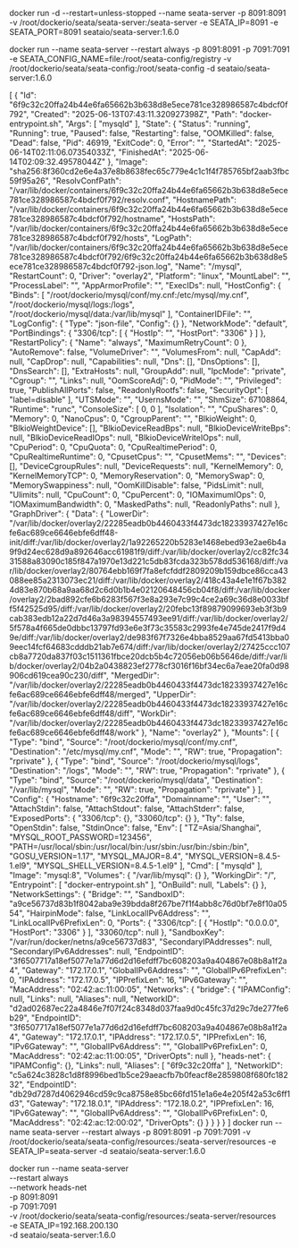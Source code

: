 docker run -d
--restart=unless-stopped
--name seata-server
-p 8091:8091
-v /root/dockerio/seata/seata-server:/seata-server
-e SEATA_IP=8091
-e SEATA_PORT=8091
seataio/seata-server:1.6.0

docker run --name seata-server
    --restart always
    -p 8091:8091
    -p 7091:7091
    -e SEATA_CONFIG_NAME=file:/root/seata-config/registry
    -v /root/dockerio/seata/seata-config:/root/seata-config
    -d seataio/seata-server:1.6.0

[
    {
        "Id": "6f9c32c20ffa24b44e6fa65662b3b638d8e5ece781ce328986587c4bdcf0f792",
        "Created": "2025-06-13T07:43:11.320927398Z",
        "Path": "docker-entrypoint.sh",
        "Args": [
            "mysqld"
        ],
        "State": {
            "Status": "running",
            "Running": true,
            "Paused": false,
            "Restarting": false,
            "OOMKilled": false,
            "Dead": false,
            "Pid": 46919,
            "ExitCode": 0,
            "Error": "",
            "StartedAt": "2025-06-14T02:11:06.07354033Z",
            "FinishedAt": "2025-06-14T02:09:32.49578044Z"
        },
        "Image": "sha256:8f360cd2e6e4a37e8b8638fec65c779e4c1c1f4f785765bf2aab3fbc59f95a26",
        "ResolvConfPath": "/var/lib/docker/containers/6f9c32c20ffa24b44e6fa65662b3b638d8e5ece781ce328986587c4bdcf0f792/resolv.conf",
        "HostnamePath": "/var/lib/docker/containers/6f9c32c20ffa24b44e6fa65662b3b638d8e5ece781ce328986587c4bdcf0f792/hostname",
        "HostsPath": "/var/lib/docker/containers/6f9c32c20ffa24b44e6fa65662b3b638d8e5ece781ce328986587c4bdcf0f792/hosts",
        "LogPath": "/var/lib/docker/containers/6f9c32c20ffa24b44e6fa65662b3b638d8e5ece781ce328986587c4bdcf0f792/6f9c32c20ffa24b44e6fa65662b3b638d8e5ece781ce328986587c4bdcf0f792-json.log",
        "Name": "/mysql",
        "RestartCount": 0,
        "Driver": "overlay2",
        "Platform": "linux",
        "MountLabel": "",
        "ProcessLabel": "",
        "AppArmorProfile": "",
        "ExecIDs": null,
        "HostConfig": {
            "Binds": [
                "/root/dockerio/mysql/conf/my.cnf:/etc/mysql/my.cnf",
                "/root/dockerio/mysql/logs:/logs",
                "/root/dockerio/mysql/data:/var/lib/mysql"
            ],
            "ContainerIDFile": "",
            "LogConfig": {
                "Type": "json-file",
                "Config": {}
            },
            "NetworkMode": "default",
            "PortBindings": {
                "3306/tcp": [
                    {
                        "HostIp": "",
                        "HostPort": "3306"
                    }
                ]
            },
            "RestartPolicy": {
                "Name": "always",
                "MaximumRetryCount": 0
            },
            "AutoRemove": false,
            "VolumeDriver": "",
            "VolumesFrom": null,
            "CapAdd": null,
            "CapDrop": null,
            "Capabilities": null,
            "Dns": [],
            "DnsOptions": [],
            "DnsSearch": [],
            "ExtraHosts": null,
            "GroupAdd": null,
            "IpcMode": "private",
            "Cgroup": "",
            "Links": null,
            "OomScoreAdj": 0,
            "PidMode": "",
            "Privileged": true,
            "PublishAllPorts": false,
            "ReadonlyRootfs": false,
            "SecurityOpt": [
                "label=disable"
            ],
            "UTSMode": "",
            "UsernsMode": "",
            "ShmSize": 67108864,
            "Runtime": "runc",
            "ConsoleSize": [
                0,
                0
            ],
            "Isolation": "",
            "CpuShares": 0,
            "Memory": 0,
            "NanoCpus": 0,
            "CgroupParent": "",
            "BlkioWeight": 0,
            "BlkioWeightDevice": [],
            "BlkioDeviceReadBps": null,
            "BlkioDeviceWriteBps": null,
            "BlkioDeviceReadIOps": null,
            "BlkioDeviceWriteIOps": null,
            "CpuPeriod": 0,
            "CpuQuota": 0,
            "CpuRealtimePeriod": 0,
            "CpuRealtimeRuntime": 0,
            "CpusetCpus": "",
            "CpusetMems": "",
            "Devices": [],
            "DeviceCgroupRules": null,
            "DeviceRequests": null,
            "KernelMemory": 0,
            "KernelMemoryTCP": 0,
            "MemoryReservation": 0,
            "MemorySwap": 0,
            "MemorySwappiness": null,
            "OomKillDisable": false,
            "PidsLimit": null,
            "Ulimits": null,
            "CpuCount": 0,
            "CpuPercent": 0,
            "IOMaximumIOps": 0,
            "IOMaximumBandwidth": 0,
            "MaskedPaths": null,
            "ReadonlyPaths": null
        },
        "GraphDriver": {
            "Data": {
                "LowerDir": "/var/lib/docker/overlay2/22285eadb0b4460433f4473dc18233937427e16cfe6ac689ce6646ebfe6dff48-init/diff:/var/lib/docker/overlay2/1a92265220b5283e1468ebed93e2ae6b4a9f9d24ec628d9a892646acc61981f9/diff:/var/lib/docker/overlay2/cc82fc3431588a83090c185f847a1970e13d221c5db83fcda323b578dd536168/diff:/var/lib/docker/overlay2/80764ebb169f7fa8efcfddf2809209b159dbce86cca43088ee85a2313073ec21/diff:/var/lib/docker/overlay2/418c43a4e1e1f67b3824d83e870b68a9aa68d2c6d0b1b4e02120648456cb04f8/diff:/var/lib/docker/overlay2/2bad892cfe6b6283f567f3e8a293e7c99c4ce2a69c36d8e0033bff5f42525d95/diff:/var/lib/docker/overlay2/20febc13f89879099693eb3f3b9cab383edb12a22d7d46a3a98394557493ee91/diff:/var/lib/docker/overlay2/5f578a4f665de0dbbc13797fd93e6e3f73c35583c2993fe4e745de2417f9d49e/diff:/var/lib/docker/overlay2/de983f67f7326e4bba8529aa67fd5413bba09eec14fcf64683cdddb21ab7e674/diff:/var/lib/docker/overlay2/27425ccc107cb8a7720da837f03c1511361fbce20dcb5b4c72056eb06b5646de/diff:/var/lib/docker/overlay2/04b2a0438823ef2778cf3016f16bf34ec6a7eae20fa0d98906cd619cea90c230/diff",
                "MergedDir": "/var/lib/docker/overlay2/22285eadb0b4460433f4473dc18233937427e16cfe6ac689ce6646ebfe6dff48/merged",
                "UpperDir": "/var/lib/docker/overlay2/22285eadb0b4460433f4473dc18233937427e16cfe6ac689ce6646ebfe6dff48/diff",
                "WorkDir": "/var/lib/docker/overlay2/22285eadb0b4460433f4473dc18233937427e16cfe6ac689ce6646ebfe6dff48/work"
            },
            "Name": "overlay2"
        },
        "Mounts": [
            {
                "Type": "bind",
                "Source": "/root/dockerio/mysql/conf/my.cnf",
                "Destination": "/etc/mysql/my.cnf",
                "Mode": "",
                "RW": true,
                "Propagation": "rprivate"
            },
            {
                "Type": "bind",
                "Source": "/root/dockerio/mysql/logs",
                "Destination": "/logs",
                "Mode": "",
                "RW": true,
                "Propagation": "rprivate"
            },
            {
                "Type": "bind",
                "Source": "/root/dockerio/mysql/data",
                "Destination": "/var/lib/mysql",
                "Mode": "",
                "RW": true,
                "Propagation": "rprivate"
            }
        ],
        "Config": {
            "Hostname": "6f9c32c20ffa",
            "Domainname": "",
            "User": "",
            "AttachStdin": false,
            "AttachStdout": false,
            "AttachStderr": false,
            "ExposedPorts": {
                "3306/tcp": {},
                "33060/tcp": {}
            },
            "Tty": false,
            "OpenStdin": false,
            "StdinOnce": false,
            "Env": [
                "TZ=Asia/Shanghai",
                "MYSQL_ROOT_PASSWORD=123456",
                "PATH=/usr/local/sbin:/usr/local/bin:/usr/sbin:/usr/bin:/sbin:/bin",
                "GOSU_VERSION=1.17",
                "MYSQL_MAJOR=8.4",
                "MYSQL_VERSION=8.4.5-1.el9",
                "MYSQL_SHELL_VERSION=8.4.5-1.el9"
            ],
            "Cmd": [
                "mysqld"
            ],
            "Image": "mysql:8",
            "Volumes": {
                "/var/lib/mysql": {}
            },
            "WorkingDir": "/",
            "Entrypoint": [
                "docker-entrypoint.sh"
            ],
            "OnBuild": null,
            "Labels": {}
        },
        "NetworkSettings": {
            "Bridge": "",
            "SandboxID": "a9ce56737d83b1f8042aba9e39bdda8f267be7f1f4abb8c76d0bf7e8f10a0554",
            "HairpinMode": false,
            "LinkLocalIPv6Address": "",
            "LinkLocalIPv6PrefixLen": 0,
            "Ports": {
                "3306/tcp": [
                    {
                        "HostIp": "0.0.0.0",
                        "HostPort": "3306"
                    }
                ],
                "33060/tcp": null
            },
            "SandboxKey": "/var/run/docker/netns/a9ce56737d83",
            "SecondaryIPAddresses": null,
            "SecondaryIPv6Addresses": null,
            "EndpointID": "3f6507717a18ef5077e1a77d6d2d16efdff7bc608203a9a404867e08b8a1f2a4",
            "Gateway": "172.17.0.1",
            "GlobalIPv6Address": "",
            "GlobalIPv6PrefixLen": 0,
            "IPAddress": "172.17.0.5",
            "IPPrefixLen": 16,
            "IPv6Gateway": "",
            "MacAddress": "02:42:ac:11:00:05",
            "Networks": {
                "bridge": {
                    "IPAMConfig": null,
                    "Links": null,
                    "Aliases": null,
                    "NetworkID": "d2ad02687ec22a4846e7f07f24c8348d037faa9d0c45fc37d29c7de277fe6b29",
                    "EndpointID": "3f6507717a18ef5077e1a77d6d2d16efdff7bc608203a9a404867e08b8a1f2a4",
                    "Gateway": "172.17.0.1",
                    "IPAddress": "172.17.0.5",
                    "IPPrefixLen": 16,
                    "IPv6Gateway": "",
                    "GlobalIPv6Address": "",
                    "GlobalIPv6PrefixLen": 0,
                    "MacAddress": "02:42:ac:11:00:05",
                    "DriverOpts": null
                },
                "heads-net": {
                    "IPAMConfig": {},
                    "Links": null,
                    "Aliases": [
                        "6f9c32c20ffa"
                    ],
                    "NetworkID": "c5a624c3828c1d8f8996bed1b5ce29aeacfb7b0feacf8e2859808f680fc18232",
                    "EndpointID": "db29d7287d4062946cd59c9ca8758e85bc66fd151e1a6e4e205f42a53c6ff1d3",
                    "Gateway": "172.18.0.1",
                    "IPAddress": "172.18.0.2",
                    "IPPrefixLen": 16,
                    "IPv6Gateway": "",
                    "GlobalIPv6Address": "",
                    "GlobalIPv6PrefixLen": 0,
                    "MacAddress": "02:42:ac:12:00:02",
                    "DriverOpts": {}
                }
            }
        }
    }
]
docker run --name seata-server 
    --restart always
    -p 8091:8091
    -p 7091:7091
    -v /root/dockerio/seata/seata-config/resources:/seata-server/resources
    -e SEATA_IP=seata-server
    -d seataio/seata-server:1.6.0


docker run --name seata-server \
    --restart always \
    --network heads-net \
    -p 8091:8091 \
    -p 7091:7091 \
    -v /root/dockerio/seata/seata-config/resources:/seata-server/resources \
    -e SEATA_IP=192.168.200.130 \
    -d seataio/seata-server:1.6.0